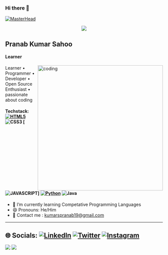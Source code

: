 ### Hi there 👋

[![MasterHead](https://github.com/PranabKumarSahoo/PranabKumarSahoo/blob/main/profile-header.gif)](https://github.com/PranabKumarSahoo)
<p align="center"><img src="https://readme-typing-svg.herokuapp.com/?font=Mitr&color=A13B3B&size=20&center=true&vCenter=true&lines=Welcome+to+my+Profile+!!;I+am+programmer+and+developer;cloud+enthusiastic;Interested+in+Open-Source...;Have+a+nice+day+ahead+!!"></p>

##  Pranab Kumar Sahoo 

#### Learner
<img align="right" alt="coding" width="400" src="https://www.careerguide.com/career/wp-content/uploads/2021/08/Full-Stack-Developer-1.gif">
Learner • Programmer • Developer • Open Source Enthusiast • passionate about coding 


#### Techstack: [![HTML5](https://img.shields.io/badge/HTML5-E34F26?style=for-the-badge&logo=html5&logoColor=white)]() ![CSS3](https://img.shields.io/badge/CSS3-1572B6?style=for-the-badge&logo=css3&logoColor=white) [![JAVASCRIPT](https://img.shields.io/badge/JavaScript-323330?style=for-the-badge&logo=javascript&logoColor=F7DF1E)] [![Python](https://img.shields.io/badge/python-%233776AB.svg?&style=flat-square&logo=python&logoColor=white)]()   ![Java](https://img.shields.io/badge/java-%23ED8B00.svg?style=flat&logo=java&logoColor=white)

- 🌱 I’m currently learning Competative Programming Languages
- 😄 Pronouns: He/Him 
- 📧 Contact me : kumarspranab19@gmail.com

---

## 🌐 Socials: [![LinkedIn](https://img.shields.io/badge/LinkedIn-%230077B5.svg?logo=linkedin&logoColor=white)](https://www.linkedin.com/in/pranabks/) [![Twitter](https://img.shields.io/badge/Twitter-%231DA1F2.svg?logo=Twitter&logoColor=white)](https://twitter.com/PranabKS11) [![Instagram](https://img.shields.io/badge/Instagram-%23E4405F.svg?logo=Instagram&logoColor=white)](https://www.instagram.com/_.thepranab._/)

<a href="https://www.twitter.com/PranabKS11" target="_blank" rel="noreferrer"><img
src="https://img.shields.io/twitter/follow/PranabKS11?logo=twitter&style=for-the-badge&color=0891b2&labelColor=1c1917"
/></a>
<a href="https://www.github.com/PranabKumarSahoo" target="_blank" rel="noreferrer"><img
src="https://img.shields.io/github/followers/PranabKumarSahoo?logo=github&style=for-the-badge&color=0891b2&labelColor=1c1917" /></a>
